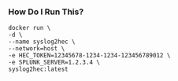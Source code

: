 ### How Do I Run This?
```
docker run \
-d \
--name syslog2hec \
--network=host \
-e HEC_TOKEN=12345678-1234-1234-123456789012 \
-e SPLUNK_SERVER=1.2.3.4 \
syslog2hec:latest
```
